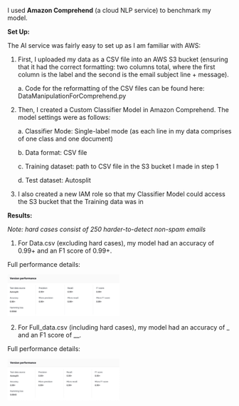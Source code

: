 I used **Amazon Comprehend** (a cloud NLP service) to benchmark my model. 

**Set Up:**

The AI service was fairly easy to set up as I am familiar with AWS:
1. First, I uploaded my data as a CSV file into an AWS S3 bucket (ensuring that it had the correct formatting: two columns total, where the first column is the label and the second is the email subject line + message). 

    a. Code for the reformatting of the CSV files can be found here: DataManipulationForComprehend.py 
2. Then, I created a Custom Classifier Model in Amazon Comprehend. The model settings were as follows: 
 
    a. Classifier Mode: Single-label mode (as each line in my data comprises of one class and one document)
   
    b. Data format: CSV file
    
    c. Training dataset: path to CSV file in the S3 bucket I made in step 1
    
    d. Test dataset: Autosplit 

3. I also created a new IAM role so that my Classifier Model could access the S3 bucket that the Training data was in

**Results:**

*Note: hard cases consist of 250 harder-to-detect non-spam emails*

1. For Data.csv (excluding hard cases), my model had an accuracy of 0.99+ and an F1 score of 0.99+. 

Full performance details:

<img src="DataResults.jpg" alt= "Data Results" width="50%" height="50%">

2. For Full_data.csv (including hard cases), my model had an accuracy of _ and an F1 score of __. 

Full performance details:

<img src="FullDataResults.jpg" alt= "Full Data Results" width="50%" height="50%">
